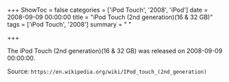+++
ShowToc = false
categories = ['iPod Touch', '2008', 'iPod']
date = 2008-09-09 00:00:00
title = "iPod Touch (2nd generation)(16 & 32 GB)"
tags = ['iPod Touch', '2008']
summary = " "

+++

The iPod Touch (2nd generation)(16 & 32 GB) was released on 2008-09-09 00:00:00.

Source: `https://en.wikipedia.org/wiki/IPod_touch_(2nd_generation)`
